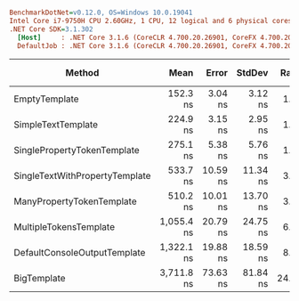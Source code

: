 ``` ini

BenchmarkDotNet=v0.12.0, OS=Windows 10.0.19041
Intel Core i7-9750H CPU 2.60GHz, 1 CPU, 12 logical and 6 physical cores
.NET Core SDK=3.1.302
  [Host]     : .NET Core 3.1.6 (CoreCLR 4.700.20.26901, CoreFX 4.700.20.31603), X64 RyuJIT
  DefaultJob : .NET Core 3.1.6 (CoreCLR 4.700.20.26901, CoreFX 4.700.20.31603), X64 RyuJIT


```
|                         Method |       Mean |    Error |   StdDev | Ratio | RatioSD |  Gen 0 |  Gen 1 | Gen 2 | Allocated |
|------------------------------- |-----------:|---------:|---------:|------:|--------:|-------:|-------:|------:|----------:|
|                  EmptyTemplate |   152.3 ns |  3.04 ns |  3.12 ns |  1.00 |    0.00 | 0.0408 |      - |     - |     256 B |
|             SimpleTextTemplate |   224.9 ns |  3.15 ns |  2.95 ns |  1.48 |    0.04 | 0.0648 |      - |     - |     408 B |
|    SinglePropertyTokenTemplate |   275.1 ns |  5.38 ns |  5.76 ns |  1.80 |    0.06 | 0.0877 |      - |     - |     552 B |
| SingleTextWithPropertyTemplate |   533.7 ns | 10.59 ns | 11.34 ns |  3.51 |    0.12 | 0.1478 |      - |     - |     928 B |
|      ManyPropertyTokenTemplate |   510.2 ns | 10.01 ns | 13.70 ns |  3.36 |    0.13 | 0.1650 |      - |     - |    1040 B |
|         MultipleTokensTemplate | 1,055.4 ns | 20.79 ns | 24.75 ns |  6.93 |    0.26 | 0.2823 |      - |     - |    1776 B |
|   DefaultConsoleOutputTemplate | 1,322.1 ns | 19.88 ns | 18.59 ns |  8.67 |    0.23 | 0.3567 |      - |     - |    2240 B |
|                    BigTemplate | 3,711.8 ns | 73.63 ns | 81.84 ns | 24.39 |    0.69 | 0.9918 | 0.0076 |     - |    6264 B |
